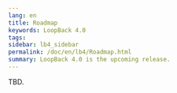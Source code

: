 ```yaml
---
lang: en
title: Roadmap
keywords: LoopBack 4.0
tags:
sidebar: lb4_sidebar
permalink: /doc/en/lb4/Roadmap.html
summary: LoopBack 4.0 is the upcoming release.
---
```


TBD.
